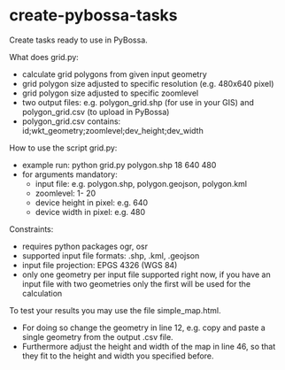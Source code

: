 # create-pybossa-tasks
Create tasks ready to use in PyBossa.

What does grid.py:
- calculate grid polygons from given input geometry
- grid polygon size adjusted to specific resolution (e.g. 480x640 pixel)
- grid polygon size adjusted to specific zoomlevel
- two output files: e.g. polygon_grid.shp (for use in your GIS) and polygon_grid.csv (to upload in PyBossa)
- polygon_grid.csv contains: id;wkt_geometry;zoomlevel;dev_height;dev_width

How to use the script grid.py:
- example run: python grid.py polygon.shp 18 640 480
- for arguments mandatory:
	- input file: e.g. polygon.shp, polygon.geojson, polygon.kml
	- zoomlevel: 1- 20
	- device height in pixel: e.g. 640
	- device width in pixel: e.g. 480

Constraints:
- requires python packages ogr, osr
- supported input file formats: .shp, .kml, .geojson
- input file projection: EPGS 4326 (WGS 84)
- only one geometry per input file supported right now, if you have an input file with two geometries only the first will be used for the calculation

To test your results you may use the file simple_map.html.
- For doing so change the geometry in line 12, e.g. copy and paste a single geometry from the output .csv file.
- Furthermore adjust the height and width of the map in line 46, so that they fit to the height and width you specified before.
